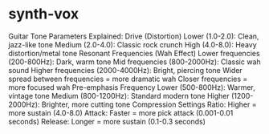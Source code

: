 # synth-vox
Guitar Tone Parameters Explained:
Drive (Distortion)
Lower (1.0-2.0): Clean, jazz-like tone
Medium (2.0-4.0): Classic rock crunch
High (4.0-8.0): Heavy distortion/metal tone
Resonant Frequencies (Wah Effect)
Lower frequencies (200-800Hz): Dark, warm tone
Mid frequencies (800-2000Hz): Classic wah sound
Higher frequencies (2000-4000Hz): Bright, piercing tone
Wider spread between frequencies = more dramatic wah
Closer frequencies = more focused wah
Pre-emphasis Frequency
Lower (500-800Hz): Warmer, vintage tone
Medium (800-1200Hz): Standard modern tone
Higher (1200-2000Hz): Brighter, more cutting tone
Compression Settings
Ratio: Higher = more sustain (4.0-8.0)
Attack: Faster = more pick attack (0.001-0.01 seconds)
Release: Longer = more sustain (0.1-0.3 seconds)